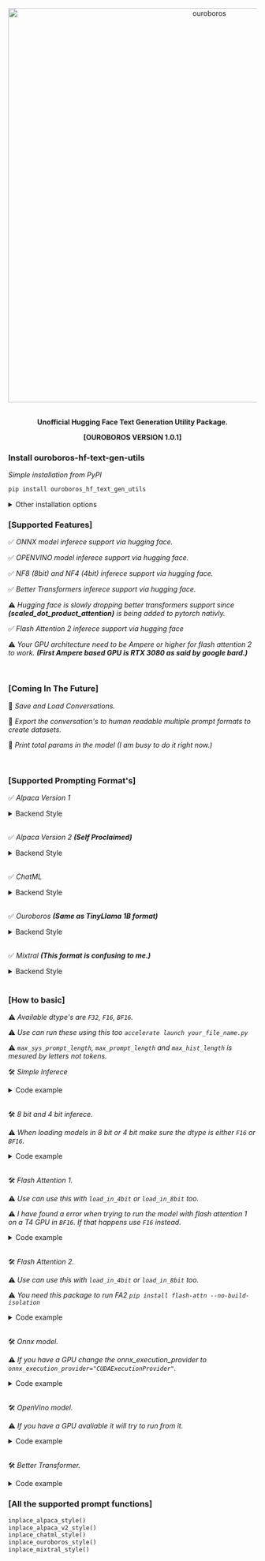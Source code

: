 <div align="center">

<img alt="ouroboros" src="./images/banner1.png" width="800px" style="max-width: 100%;">

<br/>
<br/>

**Unofficial Hugging Face Text Generation Utility Package.**

**[OUROBOROS VERSION 1.0.1]**

</div>

### Install ouroboros-hf-text-gen-utils
*Simple installation from PyPI*

```bash
pip install ouroboros_hf_text_gen_utils
```

<details>
  <summary>Other installation options</summary>

<br>

*Install from github directly*

```bash
pip install git+https://github.com/VINUK0/Ouroboros-HF-TXT-GEN-UTILS.git
```

</details>

### [Supported Features]

✅ *ONNX model inferece support via hugging face.*

✅ *OPENVINO model inferece support via hugging face.*

✅ *NF8 (8bit) and NF4 (4bit) inferece support via hugging face.*

✅ *Better Transformers inferece support via hugging face.*

⚠️ *Hugging face is slowly dropping better transformers support since* ***(scaled_dot_product_attention)*** *is being added to pytorch nativly.*

✅ *Flash Attention 2 inferece support via hugging face*

⚠️ *Your GPU architecture need to be Ampere or higher for flash attention 2 to work.* ***(First Ampere based GPU is RTX 3080 as said by google bard.)***

<br>

### [Coming In The Future]

🚧 *Save and Load Conversations.*

🚧 *Export the conversation's to human readable multiple prompt formats to create datasets.*

🚧 *Print total params in the model (I am busy to do it right now.)*

<br>

### [Supported Prompting Format's]

✅ *Alpaca Version 1*

<details>
  <summary>Backend Style</summary>

```
You are an helpful ai assistant.

### Instruction:
What is a computer.

### Response:
A computer is a programmable machine that manipulates information: it takes data, processes it, and stores it. Think of it as a powerful calculator that can follow instructions to do almost anything!
```
</details>

<br>

✅ *Alpaca Version 2* ***(Self Proclaimed)***

<details>
  <summary>Backend Style</summary>

```
### Instruction:
You are an helpful ai assistant.

### Input:
What is a computer.

### Response:
A computer is a programmable machine that manipulates information: it takes data, processes it, and stores it. Think of it as a powerful calculator that can follow instructions to do almost anything!
```
</details>

<br>

✅ *ChatML*

<details>
  <summary>Backend Style</summary>

```
<|im_start|>system:
You are an helpful ai assistant.<|im_end|>

<|im_start|>user:
What is a computer.<|im_end|>

<|im_start|>assistant:
A computer is a programmable machine that manipulates information: it takes data, processes it, and stores it. Think of it as a powerful calculator that can follow instructions to do almost anything!<|im_end|>
```
</details>

<br>

✅ *Ouroboros* ***(Same as TinyLlama 1B format)***

<details>
  <summary>Backend Style</summary>

```
<|system|>
You are an helpful ai assistant.

<|user>
What is a computer.

<|model|>
A computer is a programmable machine that manipulates information: it takes data, processes it, and stores it. Think of it as a powerful calculator that can follow instructions to do almost anything!
```
</details>

<br>

✅ *Mixtral* ***(This format is confusing to me.)***

<details>
  <summary>Backend Style</summary>

```
[INST] What is a computer.

[/INST] A computer is a programmable machine that manipulates information: it takes data, processes it, and stores it. Think of it as a powerful calculator that can follow instructions to do almost anything!
```
</details>

<br>

### [How to basic]
⚠️ *Available dtype's are `F32`, `F16`, `BF16`.*

⚠️ *Use can run these using this too `accelerate launch your_file_name.py`*

⚠️ *`max_sys_prompt_length`, `max_prompt_length` and `max_hist_length` is mesured by letters not tokens.*

🛠️ *Simple Inferece*

<details>
  <summary>Code example</summary>

```python
from ouroboros_text_gen_utils import text_generation

api = text_generation(tokenizer_name="Doctor-Shotgun/TinyLlama-1.1B-32k-Instruct",
                      model_name="Doctor-Shotgun/TinyLlama-1.1B-32k-Instruct",
                      dtype="BF16")

history = []

system_prompt = """### Instruction:
You are an helpful ai assistant."""

history, output = api.inplace_alpaca_v2_style(history=history,
                                     system_prompt=system_prompt,
                                     prompt="What is a computer.",
                                     user_name="user",
                                     character_name="assistant",
                                     max_sys_prompt_length=2048,
                                     max_prompt_length=1024,
                                     max_hist_length=8096,
                                     max_new_tokens=256,
                                     min_new_tokens=10,
                                     top_p=0.8,
                                     top_k=50,
                                     temperature=0.5,
                                     repetition_penalty=1.1)

print(f"Model Generated Output: {output}")
```
</details>

<br>

🛠️ *8 bit and 4 bit inferece.*

⚠️ *When loading models in 8 bit or 4 bit make sure the dtype is either `F16` or `BF16`.*

<details>
  <summary>Code example</summary>

```python
from ouroboros_text_gen_utils import text_generation

api = text_generation(tokenizer_name="Doctor-Shotgun/TinyLlama-1.1B-32k-Instruct",
                      model_name="Doctor-Shotgun/TinyLlama-1.1B-32k-Instruct",
                      dtype="BF16", load_in_4bit=True)

# load_in_8bit=True can be also used.

history = []

system_prompt = """### Instruction:
You are an helpful ai assistant."""

history, output = api.inplace_alpaca_v2_style(history=history,
                                     system_prompt=system_prompt,
                                     prompt="What is a computer.",
                                     user_name="user",
                                     character_name="assistant",
                                     max_sys_prompt_length=2048,
                                     max_prompt_length=1024,
                                     max_hist_length=8096,
                                     max_new_tokens=256,
                                     min_new_tokens=10,
                                     top_p=0.8,
                                     top_k=50,
                                     temperature=0.5,
                                     repetition_penalty=1.1)

print(f"Model Generated Output: {output}")
```
</details>

<br>

🛠️ *Flash Attention 1.*

⚠️ *Use can use this with `load_in_4bit` or `load_in_8bit` too.*

⚠️ *I have found a error when trying to run the model with flash attention 1 on a T4 GPU in `BF16`. If that happens use `F16` instead.*

<details>
  <summary>Code example</summary>

```python
from ouroboros_text_gen_utils import text_generation

api = text_generation(tokenizer_name="Doctor-Shotgun/TinyLlama-1.1B-32k-Instruct",
                      model_name="Doctor-Shotgun/TinyLlama-1.1B-32k-Instruct",
                      dtype="BF16", flash_attention="flash_attention_1")

history = []

system_prompt = """### Instruction:
You are an helpful ai assistant."""

history, output = api.inplace_alpaca_v2_style(history=history,
                                     system_prompt=system_prompt,
                                     prompt="What is a computer.",
                                     user_name="user",
                                     character_name="assistant",
                                     max_sys_prompt_length=2048,
                                     max_prompt_length=1024,
                                     max_hist_length=8096,
                                     max_new_tokens=256,
                                     min_new_tokens=10,
                                     top_p=0.8,
                                     top_k=50,
                                     temperature=0.5,
                                     repetition_penalty=1.1)

print(f"Model Generated Output: {output}")
```

</details>

<br>

🛠️ *Flash Attention 2.*

⚠️ *Use can use this with `load_in_4bit` or `load_in_8bit` too.*

⚠️ *You need this package to run FA2 `pip install flash-attn --no-build-isolation`*

<details>
  <summary>Code example</summary>

```python
from ouroboros_text_gen_utils import text_generation

api = text_generation(tokenizer_name="Doctor-Shotgun/TinyLlama-1.1B-32k-Instruct",
                      model_name="Doctor-Shotgun/TinyLlama-1.1B-32k-Instruct",
                      dtype="BF16", flash_attention="flash_attention_2")

history = []

system_prompt = """### Instruction:
You are an helpful ai assistant."""

history, output = api.inplace_alpaca_v2_style(history=history,
                                     system_prompt=system_prompt,
                                     prompt="What is a computer.",
                                     user_name="user",
                                     character_name="assistant",
                                     max_sys_prompt_length=2048,
                                     max_prompt_length=1024,
                                     max_hist_length=8096,
                                     max_new_tokens=256,
                                     min_new_tokens=10,
                                     top_p=0.8,
                                     top_k=50,
                                     temperature=0.5,
                                     repetition_penalty=1.1)

print(f"Model Generated Output: {output}")
```

</details>

<br>

🛠️ *Onnx model.*

⚠️ *If you have a GPU change the onnx_execution_provider to `onnx_execution_provider="CUDAExecutionProvider"`.*

<details>
  <summary>Code example</summary>

```python
from ouroboros_text_gen_utils import text_generation

api = text_generation(tokenizer_name="example/onnx_model_1B",
                      model_name="example/onnx_model_1B",
                      onnx_model=True, onnx_execution_provider="CPUExecutionProvider")

history = []

system_prompt = """### Instruction:
You are an helpful ai assistant."""

history, output = api.inplace_alpaca_v2_style(history=history,
                                     system_prompt=system_prompt,
                                     prompt="What is a computer.",
                                     user_name="user",
                                     character_name="assistant",
                                     max_sys_prompt_length=2048,
                                     max_prompt_length=1024,
                                     max_hist_length=8096,
                                     max_new_tokens=256,
                                     min_new_tokens=10,
                                     top_p=0.8,
                                     top_k=50,
                                     temperature=0.5,
                                     repetition_penalty=1.1)

print(f"Model Generated Output: {output}")
```

</details>

<br>

🛠️ *OpenVino model.*

⚠️ *If you have a GPU avaliable it will try to run from it.*

<details>
  <summary>Code example</summary>

```python
from ouroboros_text_gen_utils import text_generation

api = text_generation(tokenizer_name="example/openvino_model_1B",
                      model_name="example/openvino_model_1B",
                      openvino_model=True)

history = []

system_prompt = """### Instruction:
You are an helpful ai assistant."""

history, output = api.inplace_alpaca_v2_style(history=history,
                                     system_prompt=system_prompt,
                                     prompt="What is a computer.",
                                     user_name="user",
                                     character_name="assistant",
                                     max_sys_prompt_length=2048,
                                     max_prompt_length=1024,
                                     max_hist_length=8096,
                                     max_new_tokens=256,
                                     min_new_tokens=10,
                                     top_p=0.8,
                                     top_k=50,
                                     temperature=0.5,
                                     repetition_penalty=1.1)

print(f"Model Generated Output: {output}")
```
</details>

<br>

🛠️ *Better Transformer.*

<details>
  <summary>Code example</summary>

```python
from ouroboros_text_gen_utils import text_generation

api = text_generation(tokenizer_name="example/openvino_model_1B",
                      model_name="example/openvino_model_1B",
                      better_transformers=True, dtype="BF16")

history = []

system_prompt = """### Instruction:
You are an helpful ai assistant."""

history, output = api.inplace_alpaca_v2_style(history=history,
                                     system_prompt=system_prompt,
                                     prompt="What is a computer.",
                                     user_name="user",
                                     character_name="assistant",
                                     max_sys_prompt_length=2048,
                                     max_prompt_length=1024,
                                     max_hist_length=8096,
                                     max_new_tokens=256,
                                     min_new_tokens=10,
                                     top_p=0.8,
                                     top_k=50,
                                     temperature=0.5,
                                     repetition_penalty=1.1)

print(f"Model Generated Output: {output}")
```
</details>

### [All the supported prompt functions]

```python
inplace_alpaca_style()
inplace_alpaca_v2_style()
inplace_chatml_style()
inplace_ouroboros_style()
inplace_mixtral_style()
```
